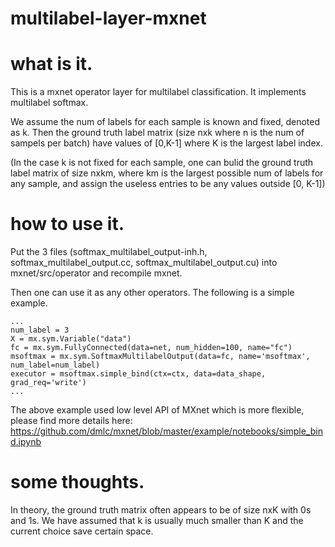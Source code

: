 # multilabel-layer-mxnet


# what is it. 
This is a mxnet operator layer for multilabel classification. It implements multilabel softmax.

We assume the num of labels for each sample is known and fixed, denoted as k. Then the ground truth label matrix (size nxk where n is the num of sampels per batch) have values of [0,K-1] where K is the largest label index.

(In the case k is not fixed for each sample, one can bulid the ground truth label matrix of size nxkm, where km is the largest possible num of labels for any sample, and assign the useless entries to be any values outside [0, K-1])

# how to use it.
Put the 3 files (softmax_multilabel_output-inh.h, softmax_multilabel_output.cc, softmax_multilabel_output.cu) into mxnet/src/operator and recompile mxnet.

Then one can use it as any other operators. The following is a simple example.

    ...
    num_label = 3
    X = mx.sym.Variable("data")
    fc = mx.sym.FullyConnected(data=net, num_hidden=100, name="fc")
    msoftmax = mx.sym.SoftmaxMultilabelOutput(data=fc, name='msoftmax', num_label=num_label)
    executor = msoftmax.simple_bind(ctx=ctx, data=data_shape, grad_req='write')
    ...
  
The above example used low level API of MXnet which is more flexible, please find more details here: https://github.com/dmlc/mxnet/blob/master/example/notebooks/simple_bind.ipynb
    
# some thoughts. 
In theory, the ground truth matrix often appears to be of size nxK with 0s and 1s. We have assumed that k is usually much smaller than K and the current choice save certain space. 


